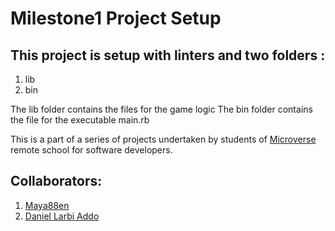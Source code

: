 # Milestone1 Project Setup


## This project is setup with linters and two folders :
1. lib
2. bin

The lib folder contains the files for the game logic
The bin folder contains the file for the executable main.rb

This is a part of a series of projects undertaken by students of [Microverse](https://www.microverse.org)
remote school for software developers.

## Collaborators:

1. [Maya88en](https://www.github.com/maya88en)
2. [Daniel Larbi Addo](https://www.github.com/addod19)
